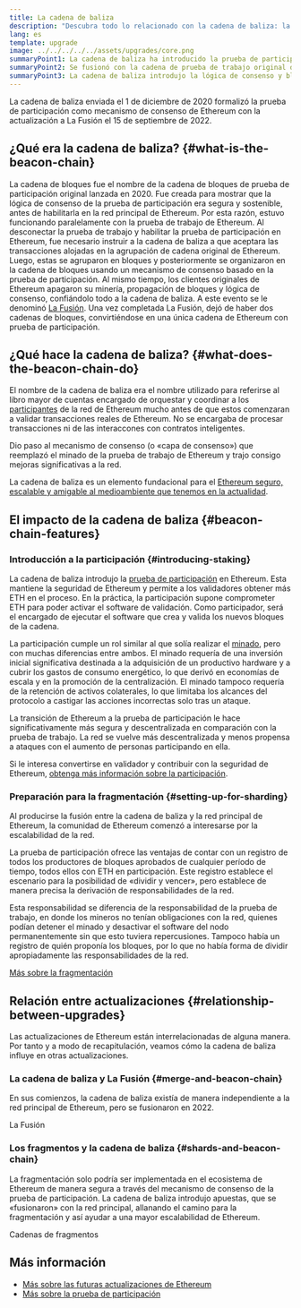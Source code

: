 ```yaml
---
title: La cadena de baliza
description: "Descubra todo lo relacionado con la cadena de baliza: la actualización que introdujo la prueba de participación en Ethereum."
lang: es
template: upgrade
image: ../../../../../assets/upgrades/core.png
summaryPoint1: La cadena de baliza ha introducido la prueba de participación en el ecosistema de Ethereum.
summaryPoint2: Se fusionó con la cadena de prueba de trabajo original de Ethereum en septiembre de 2022.
summaryPoint3: La cadena de baliza introdujo la lógica de consenso y bloqueó el protocolo de cotilleo que ahora asegura Ethereum.
---
```


<UpgradeStatus isShipped dateKey="page-upgrades-beacon-date">
  La cadena de baliza enviada el 1 de diciembre de 2020 formalizó la prueba de participación como mecanismo de consenso de Ethereum con la actualización a La Fusión el 15 de septiembre de 2022.
</UpgradeStatus>

## ¿Qué era la cadena de baliza? {#what-is-the-beacon-chain}

La cadena de bloques fue el nombre de la cadena de bloques de prueba de participación original lanzada en 2020. Fue creada para mostrar que la lógica de consenso de la prueba de participación era segura y sostenible, antes de habilitarla en la red principal de Ethereum. Por esta razón, estuvo funcionando paralelamente con la prueba de trabajo de Ethereum. Al desconectar la prueba de trabajo y habilitar la prueba de participación en Ethereum, fue necesario instruir a la cadena de baliza a que aceptara las transacciones alojadas en la agrupación de cadena original de Ethereum. Luego, estas se agruparon en bloques y posteriormente se organizaron en la cadena de bloques usando un mecanismo de consenso basado en la prueba de participación. Al mismo tiempo, los clientes originales de Ethereum apagaron su minería, propagación de bloques y lógica de consenso, confiándolo todo a la cadena de baliza. A este evento se le denominó [La Fusión](/upgrades/merge/). Una vez completada La Fusión, dejó de haber dos cadenas de bloques, convirtiéndose en una única cadena de Ethereum con prueba de participación.

## ¿Qué hace la cadena de baliza? {#what-does-the-beacon-chain-do}

El nombre de la cadena de baliza era el nombre utilizado para referirse al libro mayor de cuentas encargado de orquestar y coordinar a los [participantes](/staking/) de la red de Ethereum mucho antes de que estos comenzaran a validar transacciones reales de Ethereum. No se encargaba de procesar transacciones ni de las interaccones con contratos inteligentes.

Dio paso al mecanismo de consenso (o «capa de consenso») que reemplazó el minado de la prueba de trabajo de Ethereum y trajo consigo mejoras significativas a la red.

La cadena de baliza es un elemento fundacional para el [Ethereum seguro, escalable y amigable al medioambiente que tenemos en la actualidad](/roadmap/vision/).

## El impacto de la cadena de baliza {#beacon-chain-features}

### Introducción a la participación {#introducing-staking}

La cadena de baliza introdujo la [prueba de participación](/developers/docs/consensus-mechanisms/pos/) en Ethereum. Esta mantiene la seguridad de Ethereum y permite a los validadores obtener más ETH en el proceso. En la práctica, la participación supone comprometer ETH para poder activar el software de validación. Como participador, será el encargado de ejecutar el software que crea y valida los nuevos bloques de la cadena.

La participación cumple un rol similar al que solía realizar el [minado](/developers/docs/mining/), pero con muchas diferencias entre ambos. El minado requería de una inversión inicial significativa destinada a la adquisición de un productivo hardware y a cubrir los gastos de consumo energético, lo que derivó en economías de escala y en la promoción de la centralización. El minado tampoco requería de la retención de activos colaterales, lo que limitaba los alcances del protocolo a castigar las acciones incorrectas solo tras un ataque.

La transición de Ethereum a la prueba de participación le hace significativamente más segura y descentralizada en comparación con la prueba de trabajo. La red se vuelve más descentralizada y menos propensa a ataques con el aumento de personas participando en ella.

<InfoBanner emoji=":money_bag:">
  Si le interesa convertirse en validador y contribuir con la seguridad de Ethereum, <a href="/staking/"> obtenga más información sobre la participación</a>.
</InfoBanner>

### Preparación para la fragmentación {#setting-up-for-sharding}

Al producirse la fusión entre la cadena de baliza y la red principal de Ethereum, la comunidad de Ethereum comenzó a interesarse por la escalabilidad de la red.

La prueba de participación ofrece las ventajas de contar con un registro de todos los productores de bloques aprobados de cualquier período de tiempo, todos ellos con ETH en participación. Este registro establece el escenario para la posibilidad de «dividir y vencer», pero establece de manera precisa la derivación de responsabilidades de la red.

Esta responsabilidad se diferencia de la responsabilidad de la prueba de trabajo, en donde los mineros no tenían obligaciones con la red, quienes podían detener el minado y desactivar el software del nodo permanentemente sin que esto tuviera repercusiones. Tampoco había un registro de quién proponía los bloques, por lo que no había forma de dividir apropiadamente las responsabilidades de la red.

[Más sobre la fragmentación](/upgrades/sharding/)

## Relación entre actualizaciones {#relationship-between-upgrades}

Las actualizaciones de Ethereum están interrelacionadas de alguna manera. Por tanto y a modo de recapitulación, veamos cómo la cadena de baliza influye en otras actualizaciones.

### La cadena de baliza y La Fusión {#merge-and-beacon-chain}

En sus comienzos, la cadena de baliza existía de manera independiente a la red principal de Ethereum, pero se fusionaron en 2022.

<ButtonLink to="/upgrades/merge/">
  La Fusión
</ButtonLink>

### Los fragmentos y la cadena de baliza {#shards-and-beacon-chain}

La fragmentación solo podría ser implementada en el ecosistema de Ethereum de manera segura a través del mecanismo de consenso de la prueba de participación. La cadena de baliza introdujo apuestas, que se «fusionaron» con la red principal, allanando el camino para la fragmentación y así ayudar a una mayor escalabilidad de Ethereum.

<ButtonLink to="/upgrades/sharding/">
  Cadenas de fragmentos
</ButtonLink>

## Más información

- [Más sobre las futuras actualizaciones de Ethereum](/roadmap/vision)
- [Más sobre la prueba de participación](/developers/docs/consensus-mechanisms/pos)

